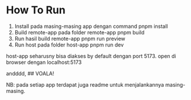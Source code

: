 # How To Run

1. Install pada masing-masing app dengan command
   pnpm install
2. Build remote-app pada folder remote-app
   pnpm build
3. Run hasil build remote-app
   pnpm run preview
4. Run host pada folder host-app
   pnpm run dev
   
host-app seharusny bisa diakses by default dengan port 5173.
open di browser dengan localhost:5173

andddd, ## VOALA!


NB: pada setiap app terdapat juga readme untuk menjalankannya masing-masing.
